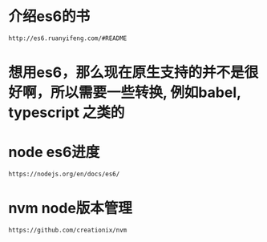 
# 介绍es6的书
	http://es6.ruanyifeng.com/#README

# 想用es6，那么现在原生支持的并不是很好啊，所以需要一些转换, 例如babel, typescript 之类的

# node es6进度
	https://nodejs.org/en/docs/es6/

# nvm node版本管理
	https://github.com/creationix/nvm